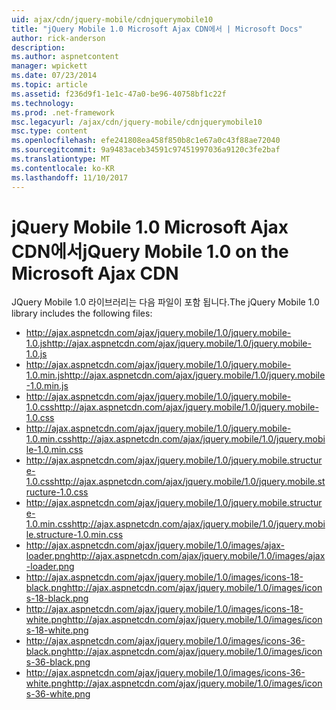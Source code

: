 ```yaml
---
uid: ajax/cdn/jquery-mobile/cdnjquerymobile10
title: "jQuery Mobile 1.0 Microsoft Ajax CDN에서 | Microsoft Docs"
author: rick-anderson
description: 
ms.author: aspnetcontent
manager: wpickett
ms.date: 07/23/2014
ms.topic: article
ms.assetid: f236d9f1-1e1c-47a0-be96-40758bf1c22f
ms.technology: 
ms.prod: .net-framework
msc.legacyurl: /ajax/cdn/jquery-mobile/cdnjquerymobile10
msc.type: content
ms.openlocfilehash: efe241808ea458f850b8c1e67a0c43f88ae72040
ms.sourcegitcommit: 9a9483aceb34591c97451997036a9120c3fe2baf
ms.translationtype: MT
ms.contentlocale: ko-KR
ms.lasthandoff: 11/10/2017
---
```

<a name="jquery-mobile-10-on-the-microsoft-ajax-cdn"></a><span data-ttu-id="f0d4e-102">jQuery Mobile 1.0 Microsoft Ajax CDN에서</span><span class="sxs-lookup"><span data-stu-id="f0d4e-102">jQuery Mobile 1.0 on the Microsoft Ajax CDN</span></span>
====================
<span data-ttu-id="f0d4e-103">JQuery Mobile 1.0 라이브러리는 다음 파일이 포함 됩니다.</span><span class="sxs-lookup"><span data-stu-id="f0d4e-103">The jQuery Mobile 1.0 library includes the following files:</span></span>

- <span data-ttu-id="f0d4e-104">http://ajax.aspnetcdn.com/ajax/jquery.mobile/1.0/jquery.mobile-1.0.js</span><span class="sxs-lookup"><span data-stu-id="f0d4e-104">http://ajax.aspnetcdn.com/ajax/jquery.mobile/1.0/jquery.mobile-1.0.js</span></span>
- <span data-ttu-id="f0d4e-105">http://ajax.aspnetcdn.com/ajax/jquery.mobile/1.0/jquery.mobile-1.0.min.js</span><span class="sxs-lookup"><span data-stu-id="f0d4e-105">http://ajax.aspnetcdn.com/ajax/jquery.mobile/1.0/jquery.mobile-1.0.min.js</span></span>
- <span data-ttu-id="f0d4e-106">http://ajax.aspnetcdn.com/ajax/jquery.mobile/1.0/jquery.mobile-1.0.css</span><span class="sxs-lookup"><span data-stu-id="f0d4e-106">http://ajax.aspnetcdn.com/ajax/jquery.mobile/1.0/jquery.mobile-1.0.css</span></span>
- <span data-ttu-id="f0d4e-107">http://ajax.aspnetcdn.com/ajax/jquery.mobile/1.0/jquery.mobile-1.0.min.css</span><span class="sxs-lookup"><span data-stu-id="f0d4e-107">http://ajax.aspnetcdn.com/ajax/jquery.mobile/1.0/jquery.mobile-1.0.min.css</span></span>
- <span data-ttu-id="f0d4e-108">http://ajax.aspnetcdn.com/ajax/jquery.mobile/1.0/jquery.mobile.structure-1.0.css</span><span class="sxs-lookup"><span data-stu-id="f0d4e-108">http://ajax.aspnetcdn.com/ajax/jquery.mobile/1.0/jquery.mobile.structure-1.0.css</span></span>
- <span data-ttu-id="f0d4e-109">http://ajax.aspnetcdn.com/ajax/jquery.mobile/1.0/jquery.mobile.structure-1.0.min.css</span><span class="sxs-lookup"><span data-stu-id="f0d4e-109">http://ajax.aspnetcdn.com/ajax/jquery.mobile/1.0/jquery.mobile.structure-1.0.min.css</span></span>
- <span data-ttu-id="f0d4e-110">http://ajax.aspnetcdn.com/ajax/jquery.mobile/1.0/images/ajax-loader.png</span><span class="sxs-lookup"><span data-stu-id="f0d4e-110">http://ajax.aspnetcdn.com/ajax/jquery.mobile/1.0/images/ajax-loader.png</span></span>
- <span data-ttu-id="f0d4e-111">http://ajax.aspnetcdn.com/ajax/jquery.mobile/1.0/images/icons-18-black.png</span><span class="sxs-lookup"><span data-stu-id="f0d4e-111">http://ajax.aspnetcdn.com/ajax/jquery.mobile/1.0/images/icons-18-black.png</span></span>
- <span data-ttu-id="f0d4e-112">http://ajax.aspnetcdn.com/ajax/jquery.mobile/1.0/images/icons-18-white.png</span><span class="sxs-lookup"><span data-stu-id="f0d4e-112">http://ajax.aspnetcdn.com/ajax/jquery.mobile/1.0/images/icons-18-white.png</span></span>
- <span data-ttu-id="f0d4e-113">http://ajax.aspnetcdn.com/ajax/jquery.mobile/1.0/images/icons-36-black.png</span><span class="sxs-lookup"><span data-stu-id="f0d4e-113">http://ajax.aspnetcdn.com/ajax/jquery.mobile/1.0/images/icons-36-black.png</span></span>
- <span data-ttu-id="f0d4e-114">http://ajax.aspnetcdn.com/ajax/jquery.mobile/1.0/images/icons-36-white.png</span><span class="sxs-lookup"><span data-stu-id="f0d4e-114">http://ajax.aspnetcdn.com/ajax/jquery.mobile/1.0/images/icons-36-white.png</span></span>
